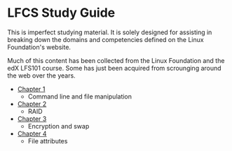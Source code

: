 # LFCS Study Guide

This is imperfect studying material. It is solely designed for assisting in breaking down the domains and competencies defined on the Linux Foundation's website.

Much of this content has been collected from the Linux Foundation and the edX LFS101 course. Some has just been acquired from scrounging around the web over the years.

* [Chapter 1](chapter1.md)
  * Command line and file manipulation
* [Chapter 2](chapter2.md)
  * RAID
* [Chapter 3](chapter3.md)
  * Encryption and swap
* [Chapter 4](chapter4.md)
  * File attributes
